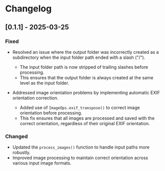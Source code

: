 # Changelog

## [0.1.1] - 2025-03-25

### Fixed

- Resolved an issue where the output folder was incorrectly created as a subdirectory when the input folder path ended with a slash ("/").
  - The input folder path is now stripped of trailing slashes before processing.
  - This ensures that the output folder is always created at the same level as the input folder.

- Addressed image orientation problems by implementing automatic EXIF orientation correction.
  - Added use of `ImageOps.exif_transpose()` to correct image orientation before processing.
  - This fix ensures that all images are processed and saved with the correct orientation, regardless of their original EXIF orientation.

### Changed

- Updated the `process_images()` function to handle input paths more robustly.
- Improved image processing to maintain correct orientation across various input image formats.